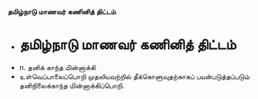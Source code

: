 **தமிழ்நாடு மாணவர் கணினித் திட்டம்**
- # தமிழ்நாடு மாணவர் கணினித் திட்டம்
- n. தனிக் காந்த மின்னாக்கி
- உள்வெப்பாலைப்பொறி முதலியவற்றில் தீக்கொளுவுதற்காகப் பயன்படுத்தப்படும் தனிநிலைக்காந்த மின்னாக்கிப்பொறி.

